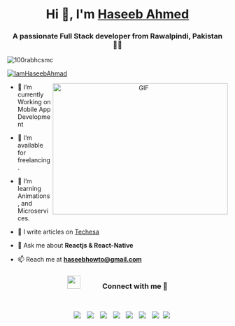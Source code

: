 <h1 align="center">Hi 👋, I'm <a href="https://haseeb-portfolio.netlify.app" target="blank">Haseeb Ahmed</a></h1>
<h3 align="center">A passionate Full Stack developer from Rawalpindi, Pakistan &#115740;&#115740</h3>

<p align="left"> <img src="https://komarev.com/ghpvc/?username=100rabhcsmc&label=Profile%20views&color=0e75b6&style=flat" alt="100rabhcsmc" /> </p>

<p align="left"> <a href="https://twitter.com/IamHaseebAhmad" target="blank"><img src="https://img.shields.io/twitter/follow/IamHaseebAhmad?logo=twitter&style=for-the-badge" alt="IamHaseebAhmad" /></a> </p>

<a target="_blank" align="center">
  <img align="right" top="500" height="300" width="400" alt="GIF" src="https://media.giphy.com/media/SWoSkN6DxTszqIKEqv/giphy.gif">
</a>

- 🌱 I’m currently Working on Mobile App Development

- 🤝 I’m available for freelancing.

- 🌱 I’m learning Animations, and Microservices. 

- 📝 I write articles on <a href="https://techesa.blogspot.com" target="blank">Techesa</a>

- 💬 Ask me about **Reactjs & React-Native** 

- 📫 Reach me at **haseebhowto@gmail.com**

<h3 align="center" > <img src="https://media.giphy.com/media/iY8CRBdQXODJSCERIr/giphy.gif" width="30" height="30" style="margin-right: 50px;">Connect with me 🤝 </h3><br />

<p align="center">

 <div align="center"  class="icons-social" style="margin-left: 10px;">
        <a style="margin-left: 10px;"  target="_blank" href="https://www.linkedin.com/in/iamhaseebahmad/">
			<img src="https://img.icons8.com/doodle/40/000000/linkedin--v2.png"></a>
        <a style="margin-left: 10px;" target="_blank" href="https://github.com/IamHaseebAhmed">
		<img src="https://img.icons8.com/doodle/40/000000/github--v1.png"></a>
		<a style="margin-left: 10px;" target="_blank" href="https://stackoverflow.com/users/9801624/haseeb-ahmed">
				<img src="https://img.icons8.com/external-tal-revivo-color-tal-revivo/40/000000/external-stack-overflow-is-a-question-and-answer-site-for-professional-logo-color-tal-revivo.png"></a>
	   <a style="margin-left: 10px;" target="_blank" href="https://dev.to/iamhaseebahmed">
					<img src="https://img.icons8.com/external-sketchy-juicy-fish/0.6x/external-blog-online-services-sketchy-sketchy-juicy-fish.png"></a>
        <a style="margin-left: 10px;" target="_blank" href="https://instagram.com/iamhaseebahmed">
			<img src="https://img.icons8.com/doodle/40/000000/instagram-new--v2.png"></a>
		<a style="margin-left: 10px;" target="_blank" href="https://twitter.com/IamHaseebAhmad">
			<img src="https://img.icons8.com/doodle/40/000000/twitter-squared--v2.png" ></a>
		<a style="margin-left: 10px;" target="_blank" href="https://www.youtube.com">
				<img src="https://img.icons8.com/doodle/40/000000/youtube--v2.png" ></a>
		<a style="margin-left: 5px;" target="_blank" href="#">
					<img src="https://img.icons8.com/plasticine/40/000000/resume.png" ></a>
      </div>

</p>
